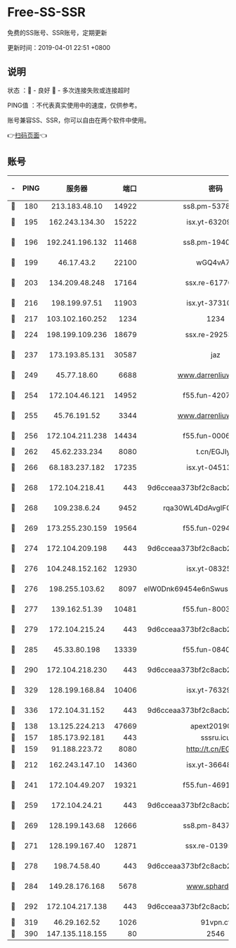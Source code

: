 # Free-SS-SSR

免费的SS账号、SSR账号，定期更新

更新时间：2019-04-01 22:51 +0800

## 说明

状态     ：🙂 - 良好 🙁 - 多次连接失败或连接超时

PING值   ：不代表真实使用中的速度，仅供参考。

账号兼容SS、SSR，你可以自由在两个软件中使用。

👉[扫码页面](https://liesauer.github.io/Free-SS-SSR/)👈

## 账号

|-|PING|服务器|端口|密码|加密方式|区域|
|:----:|:----:|:-----:|-----:|:----:|:----:|:----:|
|🙂|180|213.183.48.10|14922|ss8.pm-53780440|rc4-md5|RU|
|🙂|195|162.243.134.30|15222|isx.yt-63209256|aes-256-cfb|US|
|🙂|196|192.241.196.132|11468|ss8.pm-19408003|aes-256-cfb|US|
|🙂|199|46.17.43.2|22100|wGQ4vA7D|aes-256-gcm|RU|
|🙂|203|134.209.48.248|17164|ssx.re-61770990|aes-256-cfb|US|
|🙂|216|198.199.97.51|11903|isx.yt-37310797|aes-256-cfb|US|
|🙂|217|103.102.160.252|1234|1234|rc4-md5|JP|
|🙂|224|198.199.109.236|18679|ssx.re-29253059|aes-256-cfb|US|
|🙂|237|173.193.85.131|30587|jaz|aes-256-cfb|US|
|🙂|249|45.77.18.60|6688|www.darrenliuwei.com|aes-256-cfb|JP|
|🙂|254|172.104.46.121|14952|f55.fun-42074925|aes-256-cfb|SG|
|🙂|255|45.76.191.52|3344|www.darrenliuwei.com|aes-256-cfb|AU|
|🙂|256|172.104.211.238|14434|f55.fun-00068712|aes-256-cfb|US|
|🙂|262|45.62.233.234|8080|t.cn/EGJIyrl|rc4-md5|CA|
|🙂|266|68.183.237.182|17235|isx.yt-04513721|aes-256-cfb|SG|
|🙂|268|172.104.218.41|443|9d6cceaa373bf2c8acb22e60b6a58be6|aes-256-cfb|US|
|🙂|268|109.238.6.24|9452|rqa30WL4DdAvgIFG6Fs3znzTa|aes-256-cfb|FR|
|🙂|269|173.255.230.159|19564|f55.fun-02945742|aes-256-cfb|US|
|🙂|274|172.104.209.198|443|9d6cceaa373bf2c8acb22e60b6a58be6|aes-256-cfb|US|
|🙂|276|104.248.152.162|12930|isx.yt-08325106|aes-256-cfb|SG|
|🙂|276|198.255.103.62|8097|eIW0Dnk69454e6nSwuspv9DmS201tQ0D|aes-256-cfb|US|
|🙂|277|139.162.51.39|10481|f55.fun-80039996|aes-256-cfb|SG|
|🙂|279|172.104.215.24|443|9d6cceaa373bf2c8acb22e60b6a58be6|aes-256-cfb|US|
|🙂|285|45.33.80.198|13339|f55.fun-08407406|aes-256-cfb|US|
|🙂|290|172.104.218.230|443|9d6cceaa373bf2c8acb22e60b6a58be6|aes-256-cfb|US|
|🙂|329|128.199.168.84|10406|isx.yt-76329980|aes-256-cfb|SG|
|🙂|336|172.104.31.152|443|9d6cceaa373bf2c8acb22e60b6a58be6|aes-256-cfb|US|
|🙂|138|13.125.224.213|47669|apext2019001|chacha20|KR|
|🙂|157|185.173.92.181|443|sssru.icu|rc4-md5|RU|
|🙂|159|91.188.223.72|8080|http://t.cn/EGJIyrl|rc4-md5|RU|
|🙂|212|162.243.147.10|14360|isx.yt-36648150|aes-256-cfb|US|
|🙂|241|172.104.49.207|19321|f55.fun-46918016|aes-256-cfb|SG|
|🙂|259|172.104.24.21|443|9d6cceaa373bf2c8acb22e60b6a58be6|aes-256-cfb|US|
|🙂|269|128.199.143.68|12666|ss8.pm-84377090|aes-256-cfb|SG|
|🙂|271|128.199.167.40|12871|ssx.re-01395180|aes-256-cfb|SG|
|🙂|278|198.74.58.40|443|9d6cceaa373bf2c8acb22e60b6a58be6|aes-256-cfb|US|
|🙂|284|149.28.176.168|5678|www.sphard.com|aes-256-cfb|SG|
|🙂|292|172.104.217.138|443|9d6cceaa373bf2c8acb22e60b6a58be6|aes-256-cfb|US|
|🙂|319|46.29.162.52|1026|91vpn.cf|rc4-md5|RU|
|🙂|390|147.135.118.155|80|2546|chacha20|US|
